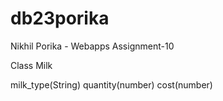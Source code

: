 # db23porika

Nikhil Porika - Webapps Assignment-10


Class Milk

milk_type(String)
quantity(number)
cost(number)